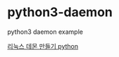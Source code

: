 # python3-daemon
python3 daemon example

[리눅스 데몬 만들기 python](https://medium.com/@HatusneMiku3939/리눅스-데몬-만들기-python-1-3c5ea10c6366)

